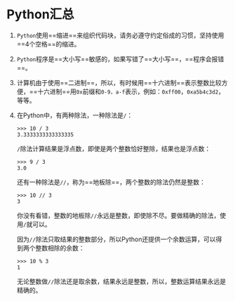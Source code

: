 # Python汇总

1. `Python`使用==缩进==来组织代码块，请务必遵守约定俗成的习惯，坚持使用==4个空格==的缩进。

2. `Python`程序是==大小写==敏感的，如果写错了==大小写==，==程序会报错==。

3. 计算机由于使用==二进制==，所以，有时候用==十六进制==表示整数比较方便，==十六进制==用`0x`前缀和``0-9，a-f``表示，例如：`0xff00`，`0xa5b4c3d2`，等等。

4. 在Python中，有两种除法，一种除法是`/`：

   ```
   >>> 10 / 3
   3.3333333333333335
   ```

   `/`除法计算结果是浮点数，即使是两个整数恰好整除，结果也是浮点数：

   ```
   >>> 9 / 3
   3.0
   ```

   还有一种除法是`//`，称为==地板除==，两个整数的除法仍然是整数：

   ```
   >>> 10 // 3
   3
   ```

   你没有看错，整数的地板除`//`永远是整数，即使除不尽。要做精确的除法，使用`/`就可以。

   因为`//`除法只取结果的整数部分，所以Python还提供一个余数运算，可以得到两个整数相除的余数：

   ```
   >>> 10 % 3
   1
   ```

   无论整数做`//`除法还是取余数，结果永远是整数，所以，整数运算结果永远是精确的。